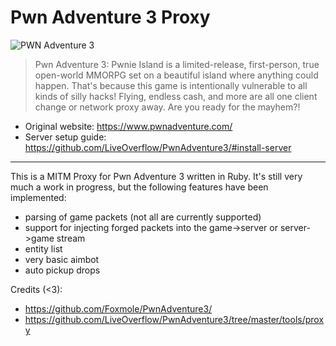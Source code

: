 # Pwn Adventure 3 Proxy

![PWN Adventure 3](https://camo.githubusercontent.com/71b900b6bd6f3feb4c0d9961e94120e8d188d5fb/687474703a2f2f7777772e70776e616476656e747572652e636f6d2f696d672f6c6f676f2e706e67)

> Pwn Adventure 3: Pwnie Island is a limited-release, first-person, true open-world MMORPG set on a beautiful island where anything could happen. That's because this game is intentionally vulnerable to all kinds of silly hacks! Flying, endless cash, and more are all one client change or network proxy away. Are you ready for the mayhem?!

- Original website: https://www.pwnadventure.com/
- Server setup guide: https://github.com/LiveOverflow/PwnAdventure3/#install-server

--- 

This is a MITM Proxy for Pwn Adventure 3 written in Ruby. It's still very much a work in progress, but the following features have been implemented:

- parsing of game packets (not all are currently supported)
- support for injecting forged packets into the game->server or server->game stream
- entity list
- very basic aimbot
- auto pickup drops

Credits (<3):

- https://github.com/Foxmole/PwnAdventure3/
- https://github.com/LiveOverflow/PwnAdventure3/tree/master/tools/proxy
